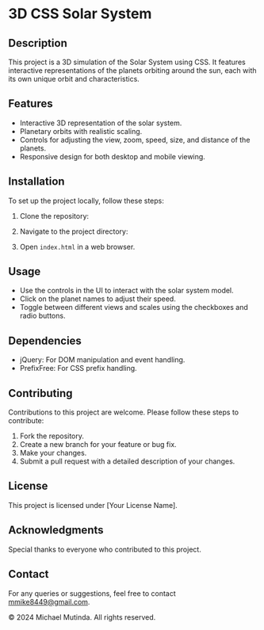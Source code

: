 # 3D CSS Solar System

## Description

This project is a 3D simulation of the Solar System using CSS. It features interactive representations of the planets orbiting around the sun, each with its own unique orbit and characteristics.

## Features

- Interactive 3D representation of the solar system.
- Planetary orbits with realistic scaling.
- Controls for adjusting the view, zoom, speed, size, and distance of the planets.
- Responsive design for both desktop and mobile viewing.

## Installation

To set up the project locally, follow these steps:

1. Clone the repository:

2. Navigate to the project directory:

3. Open `index.html` in a web browser.

## Usage

- Use the controls in the UI to interact with the solar system model.
- Click on the planet names to adjust their speed.
- Toggle between different views and scales using the checkboxes and radio buttons.

## Dependencies

- jQuery: For DOM manipulation and event handling.
- PrefixFree: For CSS prefix handling.

## Contributing

Contributions to this project are welcome. Please follow these steps to contribute:

1. Fork the repository.
2. Create a new branch for your feature or bug fix.
3. Make your changes.
4. Submit a pull request with a detailed description of your changes.

## License

This project is licensed under [Your License Name].

## Acknowledgments

Special thanks to everyone who contributed to this project.

## Contact

For any queries or suggestions, feel free to contact <mmike8449@gmail.com>.

© 2024 Michael Mutinda. All rights reserved.
